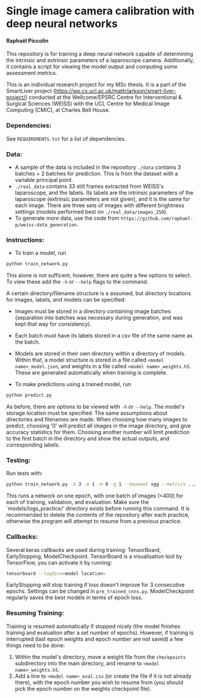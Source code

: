 # Single image camera calibration with deep neural networks
#### Rapha&euml;l Piccolin
This repository is for training a deep neural network capable of determining the intrinsic and extrinsic parameters
of a laparoscope camera. Additionally, it contains a script for viewing the model output and computing some assessment
metrics.

This is an individual research project for my MSc thesis. It is a part of the SmartLiver project
(https://wp.cs.ucl.ac.uk/mattclarkson/smart-liver-project/) conducted at the Wellcome/EPSRC Centre for
Interventional & Surgical Sciences (WEISS) with the UCL Centre for Medical Image Computing (CMIC),
 at Charles Bell House.

### Dependencies:
See `REQUIREMENTS.txt` for a list of dependencies.

### Data:
- A sample of the data is included in the repository `./data` contains 3 batches + 2 batches for prediction.
This is from the dataset with a variable principal point. 
- `./real_data` contains 33 still frames extracted from WEISS's laparoscope, and the labels. Its labels are
the intrinsic parameters of the laparoscope (extrinsic parameters are not given), and it is the same for each image.
There are three sets of images with different brightness settings (models performed best on `./real_data/images_250`).
- To generate more data, use the code from `https://github.com/raphael-p/weiss-data_generation`.

### Instructions:
- To train a model, run
```bash
python train_network.py
```
This alone is not sufficent, however, there are quite a few options to select. To view these add the `-h` or `--help`
flags to the command.

A certain directory/filename structure is a assumed, but directory locations for images, labels, and models can be specified:
- Images must be stored in a directory containing image batches (separation into batches was necessary during generation, and was kept that way for consistency).
- Each batch must have its labels stored in a csv file of the same name as the batch.
- Models are stored in their own directory within a directory of models. Within that, a model structure is stored in
a file called `<model name>_model.json`, and weights in a file called `<model name>_weights.h5`. These are generated
automatically when training is complete.

- To make predictions using a trained model, run
```bash
python predict.py
```
As before, there are options to be viewed with `-h` or `--help`. The model's storage location must be specified.
The same assumptions about directories and filenames are made. When choosing how many images to predict, choosing '0'
will predict all images in the image directory, and give accuracy statistics for them. Choosing another number will
limit prediction to the first batch in the directory and show the actual outputs, and corresponding labels.

### Testing:
Run tests with:
```bash
python train_network.py -b 3 -e 1 -m 8 -g 1 --basenet vgg --metrics ../models/logs_practice/
```
This runs a network on one epoch, with one batch of images (<400) for each of training, validation, and evaluation. Make
sure the `models/logs_practice/' directory exists before running this command. It is recommended to delete the contents
of the repository after each practice, otherwise the program will attempt to resume from a previous practice.

### Callbacks:
Several keras callbacks are used during training: TensorBoard, EarlyStopping, ModelCheckpoint. TensorBoard is a
visualisation tool by TensorFlow, you can activate it by running:
```bash
tensorboard --logdir=<model location>
```
EarlyStopping will stop training if loss doesn't improve for 3 consecutive epochs. Settings can be changed in
`pre_trained_cnns.py`. ModelCheckpoint regularly saves the best models in terms of epoch loss.

### Resuming Training:
Training is resumed automatically if stopped nicely (the model finishes training and evaluation after a set number of
 epochs). However, if training is interrupted (last epoch weights and epoch number are not saved) a few things need to
 be done:
1. Within the model's directory, move a weight file from the `checkpoints` subdirectory into the main directory, and
rename to `<model name>_weights.h5`.
2. Add a line to `<model name>_eval.csv` (or create the file if it is not already there), with the epoch number you wish
to resume from (you should pick the epoch number on the weights checkpoint file).
